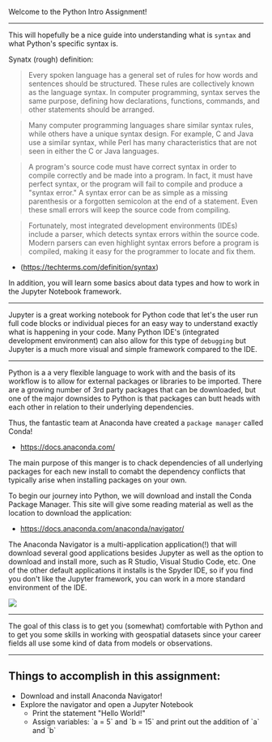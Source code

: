 Welcome to the Python Intro Assignment!

---

This will hopefully be a nice guide into understanding what is ```syntax``` and what Python's specific syntax is.

Synatx (rough) definition:

> Every spoken language has a general set of rules for how words and sentences should be structured. These rules are collectively known as the language syntax. In computer programming, syntax serves the same purpose, defining how declarations, functions, commands, and other statements should be arranged.

> Many computer programming languages share similar syntax rules, while others have a unique syntax design. For example, C and Java use a similar syntax, while Perl has many characteristics that are not seen in either the C or Java languages.

> A program's source code must have correct syntax in order to compile correctly and be made into a program. In fact, it must have perfect syntax, or the program will fail to compile and produce a "syntax error." A syntax error can be as simple as a missing parenthesis or a forgotten semicolon at the end of a statement. Even these small errors will keep the source code from compiling.

> Fortunately, most integrated development environments (IDEs) include a parser, which detects syntax errors within the source code. Modern parsers can even highlight syntax errors before a program is compiled, making it easy for the programmer to locate and fix them.

* (https://techterms.com/definition/syntax)

In addition, you will learn some basics about data types and how to work in the Jupyter Notebook framework.

---

Jupyter is a great working notebook for Python code that let's the user run full code blocks or individual pieces for an easy way to understand exactly what is happening in your code. Many Python IDE's (integrated development environment) can also allow for this type of ```debugging``` but Jupyter is a much more visual and simple framework compared to the IDE.

---

Python is a a very flexible language to work with and the basis of its workflow is to allow for external packages or libraries to be imported. There are a growing number of 3rd party packages that can be downloaded, but one of the major downsides to Python is that packages can butt heads with each other in relation to their underlying dependencies.

Thus, the fantastic team at Anaconda have created a ```package manager``` called Conda!

* https://docs.anaconda.com/

The main purpose of this manger is to chack dependencies of all underlying packages for each new install to comabt the dependency conflicts that typically arise when installing packages on your own.

To begin our journey into Python, we will download and install the Conda Package Manager. This site will give some reading material as well as the location to download the application:

* https://docs.anaconda.com/anaconda/navigator/

The Anaconda Navigator is a multi-application application(!) that will download several good applications besides Jupyter as well as the option to download and install more, such as R Studio, Visual Studio Code, etc. One of the other default applications it installs is the Spyder IDE, so if you find you don't like the Jupyter framework, you can work in a more standard environment of the IDE.

<img src="https://docs.anaconda.com/_images/nav-defaults.png">

---

The goal of this class is to get you (somewhat) comfortable with Python and to get you some skills in working with geospatial datasets since your career fields all use some kind of data from models or observations.

---

## Things to accomplish in this assignment:

<ul>
  
  <li>Download and install Anaconda Navigator!</li>
  
  <li>Explore the navigator and open a Jupyter Notebook
    <ul>
      <li>Print the statement "Hello World!"</li>
      <li>Assign variables: `a = 5` and `b = 15` and print out the addition of `a` and `b`</li>
    </ul>
  </li>
  
</ul>
